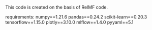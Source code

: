This code is created on the basis of RelMF code. 

requirements: 
numpy==1.21.6
pandas==0.24.2
scikit-learn==0.20.3
tensorflow==1.15.0
plotly==3.10.0
mlflow==1.4.0
pyyaml==5.1
